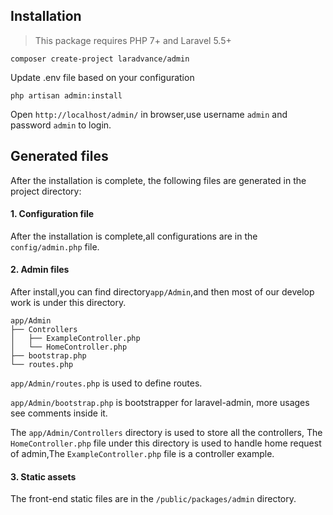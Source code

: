 ## Installation

> This package requires PHP 7+ and Laravel 5.5+

```
composer create-project laradvance/admin
```

Update .env file based on your configuration

```
php artisan admin:install
```

Open `http://localhost/admin/` in browser,use username `admin` and password `admin` to login.

## Generated files

After the installation is complete, the following files are generated in the project directory:

#### 1. Configuration file

After the installation is complete,all configurations are in the `config/admin.php` file.

#### 2. Admin files

After install,you can find directory`app/Admin`,and then most of our develop work is under this directory.

```
app/Admin
├── Controllers
│   ├── ExampleController.php
│   └── HomeController.php
├── bootstrap.php
└── routes.php
```

`app/Admin/routes.php` is used to define routes.

`app/Admin/bootstrap.php` is bootstrapper for laravel-admin, more usages see comments inside it.

The `app/Admin/Controllers` directory is used to store all the controllers, The `HomeController.php` file under this directory is used to handle home request of admin,The `ExampleController.php` file is a controller example.

#### 3. Static assets

The front-end static files are in the `/public/packages/admin` directory.
